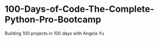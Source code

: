 # 100-Days-of-Code-The-Complete-Python-Pro-Bootcamp
Building 100 projects in 100 days with Angela Yu
